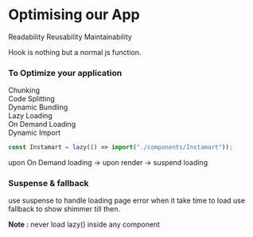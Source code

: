 # Optimising our App
Readability
Reusability
Maintainability

Hook is nothing but a normal js function.   


### To Optimize your application

Chunking  
Code Splitting  
Dynamic Bundling  
Lazy Loading  
On Demand Loading  
Dynamic Import  

```js
const Instamart = lazy(() => import("./components/Instamart"));
```  
upon On Demand loading -> upon render -> suspend loading  

### Suspense & fallback
use suspense to handle loading page error
when it take time to load use fallback to show shimmer till then.

__Note :__ never load lazy() inside any component